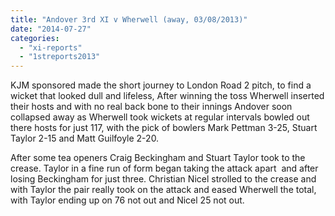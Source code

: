 ```yaml
---
title: "Andover 3rd XI v Wherwell (away, 03/08/2013)"
date: "2014-07-27"
categories: 
  - "xi-reports"
  - "1streports2013"
---
```


KJM sponsored made the short journey to London Road 2 pitch, to find a wicket that looked dull and lifeless, After winning the toss Wherwell inserted their hosts and with no real back bone to their innings Andover soon collapsed away as Wherwell took wickets at regular intervals bowled out there hosts for just 117, with the pick of bowlers Mark Pettman 3-25, Stuart Taylor 2-15 and Matt Guilfoyle 2-20.

After some tea openers Craig Beckingham and Stuart Taylor took to the crease. Taylor in a fine run of form began taking the attack apart  and after losing Beckingham for just three. Christian Nicel strolled to the crease and with Taylor the pair really took on the attack and eased Wherwell the total, with Taylor ending up on 76 not out and Nicel 25 not out.

